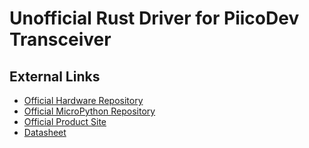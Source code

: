[Official Hardware Repository]: https://github.com/CoreElectronics/CE-PiicoDev-Transceiver-915-MHz/tree/b7b5da00014e3c9bc98617ebd7cdf4babc00639b
[Official MicroPython Repository]: https://github.com/CoreElectronics/CE-PiicoDev-Transceiver-MicroPython-Module/tree/2c3e4423b86cfcb372a998f5bbc74319162b9a85
[Official Product Site]: https://piico.dev/p27
[Datasheet]: https://www.hoperf.com/data/upload/portal/20190307/RFM69HCW-V1.1.pdf
# Unofficial Rust Driver for PiicoDev Transceiver
## External Links
- [Official Hardware Repository]
- [Official MicroPython Repository]
- [Official Product Site]
- [Datasheet]
